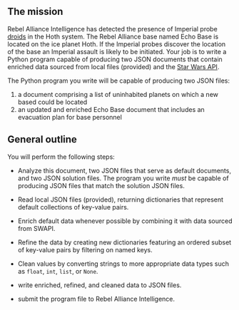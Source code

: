 ## The mission
Rebel Alliance Intelligence has detected the presence of Imperial probe
[droids](https://starwars.fandom.com/wiki/Probe_droid/Legends) in the Hoth system. The Rebel
Alliance base named Echo Base is located on the ice planet Hoth. If the Imperial probes
discover the location of the base an Imperial assault is likely to be initiated. Your job is to
write a Python program capable of producing two JSON documents that contain enriched data sourced
from local files (provided) and the [Star Wars API](https://swapi.co/).

The Python program you write will be capable of producing two JSON files:

1. a document comprising a list of uninhabited planets on which a new based could be located
2. an updated and enriched Echo Base document that includes an evacuation plan for base personnel

## General outline
You will perform the following steps:

- Analyze this document, two JSON files that serve as default documents, and two JSON solution
files. The program you write _must_ be capable of producing JSON files that match the solution JSON
files.

- Read local JSON files (provided), returning dictionaries that represent default collections
of key-value pairs.

- Enrich default data whenever possible by combining it with data sourced from SWAPI.

- Refine the data by creating new dictionaries featuring an ordered subset of key-value
pairs by filtering on named keys.

- Clean values by converting strings to more appropriate data types such as `float`, `int`, `list`,
or `None`.

- write enriched, refined, and cleaned data to JSON files.

- submit the program file to Rebel Alliance Intelligence.
